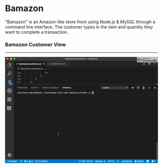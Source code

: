 # Bamazon
"Bamazon" is an Amazon-like store front using Node.js &amp; MySQL through a command line interface. The customer types in the item and quantity they want to complete a transaction.

### Bamazon Customer View
___

![customer](/images/customer.gif)


